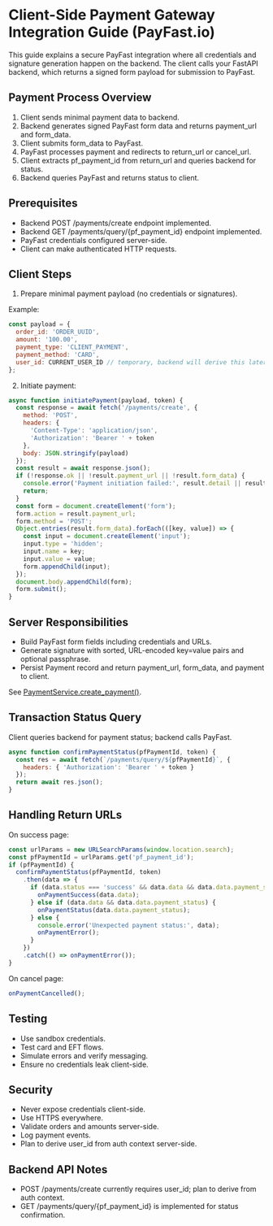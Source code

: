 # Client-Side Payment Gateway Integration Guide (PayFast.io)

This guide explains a secure PayFast integration where all credentials and signature generation happen on the backend. The client calls your FastAPI backend, which returns a signed form payload for submission to PayFast.

## Payment Process Overview

1. Client sends minimal payment data to backend.
2. Backend generates signed PayFast form data and returns payment_url and form_data.
3. Client submits form_data to PayFast.
4. PayFast processes payment and redirects to return_url or cancel_url.
5. Client extracts pf_payment_id from return_url and queries backend for status.
6. Backend queries PayFast and returns status to client.

## Prerequisites

- Backend POST /payments/create endpoint implemented.
- Backend GET /payments/query/{pf_payment_id} endpoint implemented.
- PayFast credentials configured server-side.
- Client can make authenticated HTTP requests.

## Client Steps

1. Prepare minimal payment payload (no credentials or signatures).

Example:

```javascript
const payload = {
  order_id: 'ORDER_UUID',
  amount: '100.00',
  payment_type: 'CLIENT_PAYMENT',
  payment_method: 'CARD',
  user_id: CURRENT_USER_ID // temporary, backend will derive this later
};
```

2. Initiate payment:

```javascript
async function initiatePayment(payload, token) {
  const response = await fetch('/payments/create', {
    method: 'POST',
    headers: {
      'Content-Type': 'application/json',
      'Authorization': 'Bearer ' + token
    },
    body: JSON.stringify(payload)
  });
  const result = await response.json();
  if (!response.ok || !result.payment_url || !result.form_data) {
    console.error('Payment initiation failed:', result.detail || result);
    return;
  }
  const form = document.createElement('form');
  form.action = result.payment_url;
  form.method = 'POST';
  Object.entries(result.form_data).forEach(([key, value]) => {
    const input = document.createElement('input');
    input.type = 'hidden';
    input.name = key;
    input.value = value;
    form.appendChild(input);
  });
  document.body.appendChild(form);
  form.submit();
}
```

## Server Responsibilities

- Build PayFast form fields including credentials and URLs.
- Generate signature with sorted, URL-encoded key=value pairs and optional passphrase.
- Persist Payment record and return payment_url, form_data, and payment to client.

See [PaymentService.create_payment()](app/services/payment_service.py:24).

## Transaction Status Query

Client queries backend for payment status; backend calls PayFast.

```javascript
async function confirmPaymentStatus(pfPaymentId, token) {
  const res = await fetch(`/payments/query/${pfPaymentId}`, {
    headers: { 'Authorization': 'Bearer ' + token }
  });
  return await res.json();
}
```

## Handling Return URLs

On success page:

```javascript
const urlParams = new URLSearchParams(window.location.search);
const pfPaymentId = urlParams.get('pf_payment_id');
if (pfPaymentId) {
  confirmPaymentStatus(pfPaymentId, token)
    .then(data => {
      if (data.status === 'success' && data.data && data.data.payment_status === 'COMPLETE') {
        onPaymentSuccess(data.data);
      } else if (data.data && data.data.payment_status) {
        onPaymentStatus(data.data.payment_status);
      } else {
        console.error('Unexpected payment status:', data);
        onPaymentError();
      }
    })
    .catch(() => onPaymentError());
}
```

On cancel page:

```javascript
onPaymentCancelled();
```

## Testing

- Use sandbox credentials.
- Test card and EFT flows.
- Simulate errors and verify messaging.
- Ensure no credentials leak client-side.

## Security

- Never expose credentials client-side.
- Use HTTPS everywhere.
- Validate orders and amounts server-side.
- Log payment events.
- Plan to derive user_id from auth context server-side.

## Backend API Notes

- POST /payments/create currently requires user_id; plan to derive from auth context.
- GET /payments/query/{pf_payment_id} is implemented for status confirmation.